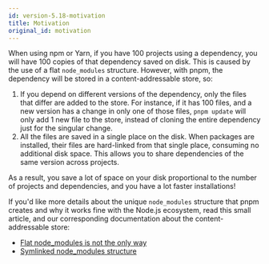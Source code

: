 ```yaml
---
id: version-5.18-motivation
title: Motivation
original_id: motivation
---
```


When using npm or Yarn, if you have 100 projects using a dependency, you will
have 100 copies of that dependency saved on disk. This is caused by the use of
a flat `node_modules` structure. However, with pnpm, the dependency will be
stored in a content-addressable store, so:

1. If you depend on different versions of the dependency, only the files that
differ are added to the store. For instance, if it has 100 files, and a new
version has a change in only one of those files, `pnpm update` will only add 1
new file to the store, instead of cloning the entire dependency just for the
singular change.
1. All the files are saved in a single place on the disk. When packages are
installed, their files are hard-linked from that single place, consuming no
additional disk space. This allows you to share dependencies of the same version
across projects.

As a result, you save a lot of space on your disk proportional to the number of
projects and dependencies, and you have a lot faster installations!

If you'd like more details about the unique `node_modules` structure that pnpm
creates and why it works fine with the Node.js ecosystem, read this small
article, and our corresponding documentation about the content-addressable
store:
- [Flat node_modules is not the only way](/blog/2020/05/27/flat-node-modules-is-not-the-only-way)
- [Symlinked node_modules structure](symlinked-node-modules-structure)
